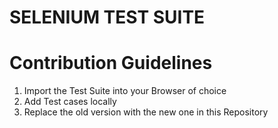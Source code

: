 # SELENIUM TEST SUITE

# Contribution Guidelines
1. Import the Test Suite into your Browser of choice
2. Add Test cases locally
3. Replace the old version with the new one in this Repository
